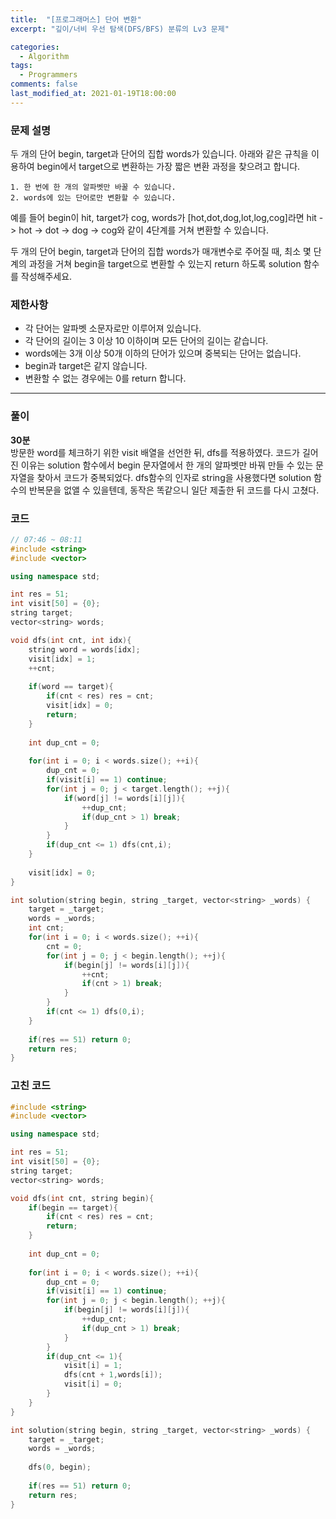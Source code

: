 ```yaml
---
title:  "[프로그래머스] 단어 변환"
excerpt: "깊이/너비 우선 탐색(DFS/BFS) 분류의 Lv3 문제"

categories:
  - Algorithm
tags:
  - Programmers
comments: false
last_modified_at: 2021-01-19T18:00:00
---
```

### 문제 설명
두 개의 단어 begin, target과 단어의 집합 words가 있습니다. 아래와 같은 규칙을 이용하여 begin에서 target으로 변환하는 가장 짧은 변환 과정을 찾으려고 합니다.
```
1. 한 번에 한 개의 알파벳만 바꿀 수 있습니다.
2. words에 있는 단어로만 변환할 수 있습니다.
```
예를 들어 begin이 hit, target가 cog, words가 [hot,dot,dog,lot,log,cog]라면 hit -> hot -> dot -> dog -> cog와 같이 4단계를 거쳐 변환할 수 있습니다.

두 개의 단어 begin, target과 단어의 집합 words가 매개변수로 주어질 때, 최소 몇 단계의 과정을 거쳐 begin을 target으로 변환할 수 있는지 return 하도록 solution 함수를 작성해주세요.

### 제한사항
- 각 단어는 알파벳 소문자로만 이루어져 있습니다.
- 각 단어의 길이는 3 이상 10 이하이며 모든 단어의 길이는 같습니다.
- words에는 3개 이상 50개 이하의 단어가 있으며 중복되는 단어는 없습니다.
- begin과 target은 같지 않습니다.
- 변환할 수 없는 경우에는 0를 return 합니다.

---
### 풀이
**30분**  
방문한 word를 체크하기 위한 visit 배열을 선언한 뒤, dfs를 적용하였다. 코드가 길어진 이유는 solution 함수에서 begin 문자열에서 한 개의 알파벳만 바꿔 만들 수 있는 문자열을 찾아서 코드가 중복되었다. dfs함수의 인자로 string을 사용했다면 solution 함수의 반복문을 없앨 수 있을텐데, 동작은 똑같으니 일단 제출한 뒤 코드를 다시 고쳤다.

### 코드
```c++
// 07:46 ~ 08:11
#include <string>
#include <vector>

using namespace std;

int res = 51;
int visit[50] = {0};
string target;
vector<string> words;

void dfs(int cnt, int idx){
    string word = words[idx];
    visit[idx] = 1;
    ++cnt;
    
    if(word == target){
        if(cnt < res) res = cnt;
        visit[idx] = 0;
        return;
    }
    
    int dup_cnt = 0;
    
    for(int i = 0; i < words.size(); ++i){
        dup_cnt = 0;
        if(visit[i] == 1) continue;
        for(int j = 0; j < target.length(); ++j){
            if(word[j] != words[i][j]){
                ++dup_cnt;
                if(dup_cnt > 1) break;
            }
        }
        if(dup_cnt <= 1) dfs(cnt,i);
    }
    
    visit[idx] = 0;
}

int solution(string begin, string _target, vector<string> _words) {
    target = _target;
    words = _words;
    int cnt;
    for(int i = 0; i < words.size(); ++i){
        cnt = 0;
        for(int j = 0; j < begin.length(); ++j){
            if(begin[j] != words[i][j]){
                ++cnt;
                if(cnt > 1) break;
            }
        }
        if(cnt <= 1) dfs(0,i);
    }
    
    if(res == 51) return 0;
    return res;
}
```
### 고친 코드
```c++
#include <string>
#include <vector>

using namespace std;

int res = 51;
int visit[50] = {0};
string target;
vector<string> words;

void dfs(int cnt, string begin){
    if(begin == target){
        if(cnt < res) res = cnt;
        return;
    }
    
    int dup_cnt = 0;
    
    for(int i = 0; i < words.size(); ++i){
        dup_cnt = 0;
        if(visit[i] == 1) continue;
        for(int j = 0; j < begin.length(); ++j){
            if(begin[j] != words[i][j]){
                ++dup_cnt;
                if(dup_cnt > 1) break;
            }
        }
        if(dup_cnt <= 1){
            visit[i] = 1;
            dfs(cnt + 1,words[i]);
            visit[i] = 0;
        }
    }
}

int solution(string begin, string _target, vector<string> _words) {
    target = _target;
    words = _words;
    
    dfs(0, begin);
   
    if(res == 51) return 0;
    return res;
}
```